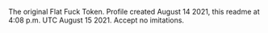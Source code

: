 The original Flat Fuck Token.  Profile created August 14 2021, this readme at 4:08 p.m. UTC August 15 2021.  Accept no imitations.

